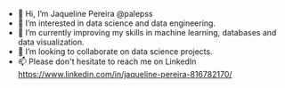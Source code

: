 - 👋 Hi, I’m Jaqueline Pereira @palepss
- 👀 I’m interested in data science and data engineering.
- 🌱 I’m currently improving my skills in machine learning, databases and data visualization.
- 💞️ I’m looking to collaborate on data science projects.
- 📫 Please don't hesitate to reach me on LinkedIn https://www.linkedin.com/in/jaqueline-pereira-816782170/

<!---
palepss/palepss is a ✨ special ✨ repository because its `README.md` (this file) appears on your GitHub profile.
You can click the Preview link to take a look at your changes.
--->
